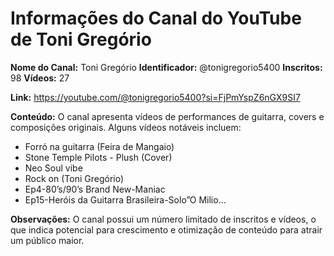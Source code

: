 # Informações do Canal do YouTube de Toni Gregório

**Nome do Canal:** Toni Gregório
**Identificador:** @tonigregorio5400
**Inscritos:** 98
**Vídeos:** 27

**Link:** https://youtube.com/@tonigregorio5400?si=FjPmYspZ6nGX9SI7

**Conteúdo:** O canal apresenta vídeos de performances de guitarra, covers e composições originais. Alguns vídeos notáveis incluem:
- Forró na guitarra (Feira de Mangaio)
- Stone Temple Pilots - Plush (Cover)
- Neo Soul vibe
- Rock on (Toni Gregório)
- Ep4-80’s/90’s Brand New-Maniac
- Ep15-Heróis da Guitarra Brasileira-Solo”O Milio...

**Observações:** O canal possui um número limitado de inscritos e vídeos, o que indica potencial para crescimento e otimização de conteúdo para atrair um público maior.

